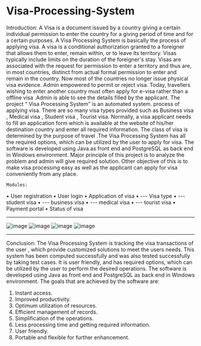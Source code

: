 # Visa-Processing-System


Introduction:
A Visa is a document issued by a country giving a certain individual permission to enter the
country for a giving period of time and for a certain purposes. A Visa Processing System is
basically the process of applying visa. A visa is a conditional authorization granted to a
foreigner that allows them to enter, remain within, or to leave its territory. Visas typically
include limits on the duration of the foreigner's stay. Visas are associated with the request for
permission to enter a territory and thus are, in most countries, distinct from actual formal
permission to enter and remain in the country. Now most of the countries no longer issue
physical visa evidence. Admin empowered to permit or reject visa. Today, travellers wishing to
enter another country must often apply for e-visa rather than a offline visa .Admin is able to see
the details filled by the applicant.
The project “ Visa Processing System” is an automated system. process of applying visa.
There are so many visa types provided such as Business visa , Medical visa , Student
visa , Tourist visa. Normally, a visa applicant needs to fill an application form which is
available at the website of his/her destination country and enter all required information. The
class of visa is determined by the purpose of travel .The Visa Processing System has all
the required options, which can be utilized by the user to apply for visa. The software is
developed using Java as front end and PostgreSQL as back end in Windows environment.
Major principle of this project is to analyze the problem and admin will give required
solution. Other objective of this is to make visa processing easy as well as the applicant
can apply for visa conveniently from any place.


    Modules:
• User registration
• User login
• Application of visa
• --- Visa type
• --- student visa
• --- business visa
• --- medical visa
• --- tourist visa
• Payment portal
• Status of visa

---------------
![image](https://github.com/shruti200216/Visa-Processing-Sys/assets/132293976/c501698d-3a21-4802-8c6c-edc0b3987716)
![image](https://github.com/shruti200216/Visa-Processing-Sys/assets/132293976/fcf0a58d-6a68-4899-a8be-b71463a610f6)
![image](https://github.com/shruti200216/Visa-Processing-Sys/assets/132293976/9bbf54fc-5dc8-43ff-8d68-780511d22b2c)
![image](https://github.com/shruti200216/Visa-Processing-Sys/assets/132293976/d063ef9f-5340-4093-86ea-f2116208f24e)

---------------
Conclusion:
The Visa Processing System is tracking the visa transactions of the user , which
provide customized solutions to meet the users needs.
This system has been computed successfully and was also tested successfully by
taking test cases.
It is user friendly, and has required options, which can be utilized by the user to
perform the desired operations.
The software is developed using Java as front end and PostgreSQL as back end in
Windows environment.
The goals that are achieved by the software are:
1. Instant access.
2. Improved productivity.
3. Optimum utilization of resources.
4. Efficient management of records.
5. Simplification of the operations.
6. Less processing time and getting required information.
7. User friendly.
8. Portable and flexible for further enhancement.

